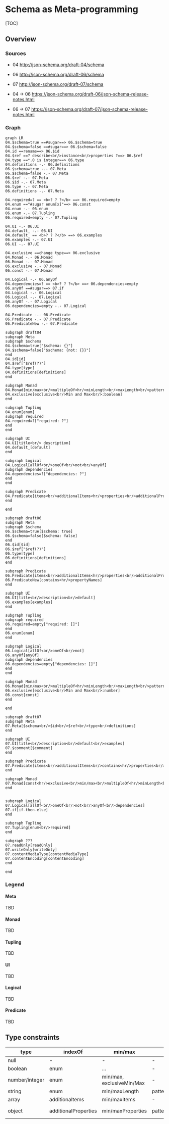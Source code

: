 # Schema as Meta-programming

[TOC]

## Overview

### Sources

- 04 http://json-schema.org/draft-04/schema
- 06 http://json-schema.org/draft-06/schema
- 07 http://json-schema.org/draft-07/schema

- 04 -> 06 https://json-schema.org/draft-06/json-schema-release-notes.html

- 06 -> 07 https://json-schema.org/draft-07/json-schema-release-notes.html

### Graph

``` mermaid
graph LR
04.$schema=true ==#sugar==> 06.$schema=true
04.$schema=false ==#sugar==> 06.$schema=false
04.id ==rename==> 06.$id
04.$ref ==? describe<br/>instance<br/>properties ?==> 06.$ref
04.type ==*.0 is integer==> 06.type
04.definitions -.- 06.definitions
06.$schema=true -.- 07.Meta
06.$schema=false -.- 07.Meta
06.$ref -.- 07.Meta
06.$id -.- 07.Meta
06.type -.- 07.Meta
06.definitions -.- 07.Meta

04.required=? == <b>? ? ?</b> ==> 06.required=empty
04.enum =="#sugar enum[x]"==> 06.const
04.enum -.- 06.enum
06.enum -.- 07.Tupling
06.required=empty -.- 07.Tupling

04.UI -.- 06.UI
04.default_ -.- 06.UI
04.default_ == <b>? ? ?</b> ==> 06.examples
06.examples -.- 07.UI
06.UI -.- 07.UI

04.exclusive ==change type==> 06.exclusive
04.Monad -.- 06.Monad
06.Monad -.- 07.Monad
06.exclusive -.- 07.Monad
06.const -.- 07.Monad

04.Logical -.- 06.anyOf
04.dependencies=? == <b>? ? ?</b> ==> 06.dependencies=empty
06.anyOf ==#sugar==> 07.if
04.Logical -.- 06.Logical
06.Logical -.- 07.Logical
06.anyOf -.- 07.Logical
06.dependencies=empty -.- 07.Logical

04.Predicate -.- 06.Predicate
06.Predicate -.- 07.Predicate
06.PredicateNew -.- 07.Predicate

subgraph draft04
subgraph Meta
subgraph $schema
04.$schema=true["$schema: {}"]
04.$schema=false["$schema: {not: {}}"]
end
04.id[id]
04.$ref["$ref(?)"]
04.type[type]
04.definitions[definitions]
end

subgraph Monad
04.Monad[min/max<br/>multipleOf<hr/>minLength<br/>maxLength<br/>pattern<br/>format<hr/>minItems<br/>maxItems<br/>uniqueItems<hr/>minProperties<br/>maxProperties]
04.exclusive[exclusive<br/>Min and Max<br/>:boolean]
end

subgraph Tupling
04.enum[enum]
subgraph required
04.required=?["required: ?"]
end
end

subgraph UI
04.UI[title<br/> description]
04.default_[default]
end

subgraph Logical
04.Logical[allOf<br/>oneOf<br/>not<br/>anyOf]
subgraph dependencies
04.dependencies=?["dependencies: ?"]
end
end

subgraph Predicate
04.Predicate[items<br/>additionalItems<hr/>properties<br/>additionalProperties<br/>patternProperties]
end

end

subgraph draft06
subgraph Meta
subgraph $schema
06.$schema=true[$schema: true]
06.$schema=false[$schema: false]
end
06.$id[$id]
06.$ref["$ref(?)"]
06.type[type]
06.definitions[definitions]
end

subgraph Predicate
06.Predicate[items<br/>additionalItems<hr/>properties<br/>additionalProperties<br/>patternProperties]
06.PredicateNew[contains<hr/>propertyNames]
end

subgraph UI
06.UI[title<br/>description<br/>default]
06.examples[examples]
end

subgraph Tupling
subgraph required
06.required=empty["required: []"]
end
06.enum[enum]
end

subgraph Logical
06.Logical[allOf<br/>oneOf<br/>not]
06.anyOf[anyOf]
subgraph dependencies
06.dependencies=empty["dependencies: []"]
end
end

subgraph Monad
06.Monad[min/max<br/>multipleOf<hr/>minLength<br/>maxLength<br/>pattern<br/>format<hr/>minItems<br/>maxItems<br/>uniqueItems<hr/>minProperties<br/>maxProperties]
06.exclusive[exclusive<br/>Min and Max<br/>:number]
06.const[const]
end

end

subgraph draft07
subgraph Meta
07.Meta[$schema<br/>$id<br/>$ref<br/>type<br/>definitions]
end

subgraph UI
07.UI[title<br/>description<br/>default<br/>examples]
07.$comment[$comment]
end

subgraph Predicate
07.Predicate[items<br/>additionalItems<br/>contains<hr/>properties<br/>additionalProperties<br/>patternProperties<br/>propertyNames]
end

subgraph Monad
07.Monad[const<hr/>exclusive<br/>min/max<br/>multipleOf<hr/>minLength<br/>maxLength<br/>pattern<br/>format<hr/>minItems<br/>maxItems<br/>uniqueItems<hr/>minProperties<br/>maxProperties]
end


subgraph Logical
07.Logical[allOf<br/>oneOf<br/>not<br/>anyOf<br/>dependencies]
07.if[if-then-else]
end

subgraph Tupling
07.Tupling[enum<br/>required]
end

subgraph ???
07.readOnly[readOnly]
07.writeOnly[writeOnly]
07.contentMediaType[contentMediaType]
07.contentEncoding[contentEncoding]
end

end
```

### Legend

#### Meta
TBD

#### Monad
TBD
#### Tupling
TBD
#### UI
TBD
#### Logical
TBD
#### Predicate
TBD
## Type constraints

| type           | indexOf              | min/max                   | reg               | includes   | special                 |
| -------------- | -------------------- | ------------------------- | ----------------- | ---------- | ----------------------- |
| null           | -                    | -                         | -                 | -          | -                       |
| boolean        | enum                 | ...                       | -                 | -          | -                       |
| number/integer | enum                 | min/max, exclusiveMin/Max | -                 | multipleOf | -                       |
| string         | enum                 | min/maxLength             | pattern, format   | pattern    | -                       |
| array          | additionaltems       | min/maxItems              | -                 | contains   | uniqueItems             |
| object         | additionalProperties | min/maxProperties         | patternProperties | -          | required, propertyNames |
